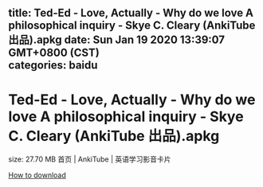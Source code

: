 
title: Ted-Ed - Love, Actually - Why do we love  A philosophical inquiry - Skye C. Cleary (AnkiTube 出品).apkg
date: Sun Jan 19 2020 13:39:07 GMT+0800 (CST)    
categories: baidu
---

# Ted-Ed - Love, Actually - Why do we love  A philosophical inquiry - Skye C. Cleary (AnkiTube 出品).apkg
size: 27.70 MB
 首页 | AnkiTube | 英语学习影音卡片
 

[How to download](https://bpcam.bemobtrk.com/go/2ceec3aa-1ca2-46d6-b9ff-aaa5c184517c?jno=3204)